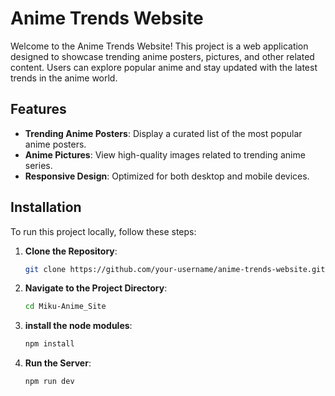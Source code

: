 # Anime Trends Website

Welcome to the Anime Trends Website! This project is a web application designed to showcase trending anime posters, pictures, and other related content. Users can explore popular anime and stay updated with the latest trends in the anime world.

## Features

- **Trending Anime Posters**: Display a curated list of the most popular anime posters.
- **Anime Pictures**: View high-quality images related to trending anime series.
- **Responsive Design**: Optimized for both desktop and mobile devices.


## Installation

To run this project locally, follow these steps:

1. **Clone the Repository**:

   ```bash
   git clone https://github.com/your-username/anime-trends-website.git
1. **Navigate to the Project Directory**:

   ```bash
   cd Miku-Anime_Site
2. **install the node modules**:

   ```bash
   npm install
3. **Run the Server**:

   ```bash
   npm run dev
